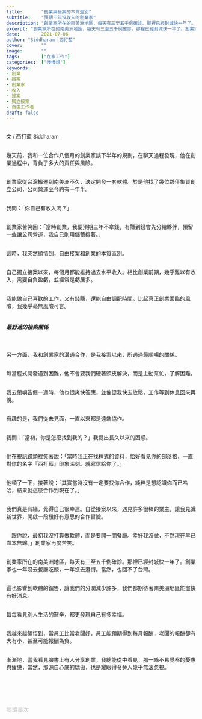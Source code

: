 ```yaml
---
title:       "創業與接案的本質差別"
subtitle:    "預期三年沒收入的創業家"
description: "創業家所在的南美洲地區，每天有三至五千例確診。那裡已經封城快一年了。創業家也一年沒去餐廳吃飯，一年沒去逛街。當然，也回不了台灣..."
excerpt: "創業家所在的南美洲地區，每天有三至五千例確診。那裡已經封城快一年了。創業家也一年沒去餐廳吃飯，一年沒去逛街。當然，也回不了台灣..."
date:        2021-07-06
author: "Siddharam｜西打藍"
cover:       ""
image:       ""
tags:        ["在家工作"]
categories:  ["慢慢想"]
keywords:
- 創業
- 接案
- 創業家
- 收入
- 接案
- 獨立接案
- 自由工作者
draft: false
---
```


<article style="font-family: 'Noto Sans TC', '微軟正黑體', sans-serif; font-weight: 300;">

<br>文 / 西打藍 Siddharam<br><br>

幾天前，我和一位合作八個月的創業家談下半年的規劃，在聊天過程發現，他在創業過程中，背負了多大的責任與風險。<br><br>

創業家從台灣搬遷到南美洲不久，決定開發一套軟體。於是他找了幾位夥伴集資創立公司，公司營運至今約有一年半。<br><br>

我問：「你自己有收入嗎？」<br><br>

創業家苦笑回：「當時創業，我便預期三年不拿錢，有賺到錢會先分給夥伴，預留一些讓公司營運，我自己則用儲蓄撐著。」<br><br>

這時，我突然領悟到，自由接案和創業的本質區別。<br><br>

自己獨立接案以來，每個月都能維持過去水平收入。相比創業前期，幾乎難以有收入，需要自負盈虧，並經常是虧居多。<br><br>

我能做自己喜歡的工作，又有錢賺，還能自由調配時間。比起真正創業面臨的風險，我幾乎毫無風險可言。<br><br>


<h5 class="article-h1-color">最舒適的接案關係</h5><br>

另一方面，我和創業家的溝通合作，是我接案以來，所遇過最順暢的關係。<br><br>

每當程式開發遇到困難，他不會要我們硬著頭皮解決，而是主動幫忙，了解困難。<br><br>

我去蘭嶼告假一週時，他也很爽快答應，並催促我快去放鬆，工作等到休息回來再說。<br><br>

有趣的是，我們從未見面，一直以來都是遠端協作。<br><br>

我問：「當初，你是怎麼找到我的？」我提出長久以來的困惑。<br><br>

他在視訊鏡頭裡笑著說：「當時我正在找程式的資料，恰好看見你的部落格，一直對你的名字『西打藍』印象深刻。就寫信給你了。」<br><br>

他頓了一下，接著說：「其實當時沒有一定要找你合作，純粹是想認識你而已哈哈，結果就這麼合作到現在了。」<br><br>

我們真是有緣，覺得自己很幸運。自從接案以來，遇見許多很棒的業主，讓我見識新世界，開啟一段段好有意思的合作冒險。<br><br>

「跟你說，最初我沒打算做軟體，而是要開一間餐廳。幸好我沒做，不然現在早已血本無歸。」創業家再度苦笑。<br><br>

創業家所在的南美洲地區，每天有三至五千例確診。那裡已經封城快一年了。創業家也一年沒去餐廳吃飯，一年沒去逛街。當然，也回不了台灣。<br><br>

這也影響到軟體的銷售，讓我們的分潤減少許多，我們都期待著南美洲地區能盡快有好消息。<br><br>

每每看見別人生活的艱辛，都更發現自己有多幸福。<br><br>

我越來越領悟到，當員工比當老闆好，員工能預期得到每月報酬，老闆的報酬卻有大有小，甚至可能報酬為負。<br><br>

漸漸地，當我看見臉書上有人分享創業，我總能從中看見，那一絲不易覺察的憂慮與疲憊，當然，那源自心底的驕傲，也是耀眼得令旁人幾乎無法忽視。<br><br>




<br><br><br>

</article>

<div style="color: #bfbfbf; font-size: 15px;" id="busuanzi_container_page_pv">
  閱讀量<span id="busuanzi_value_page_pv"></span>次
</div>

<script src="../../js/post.js"></script>




